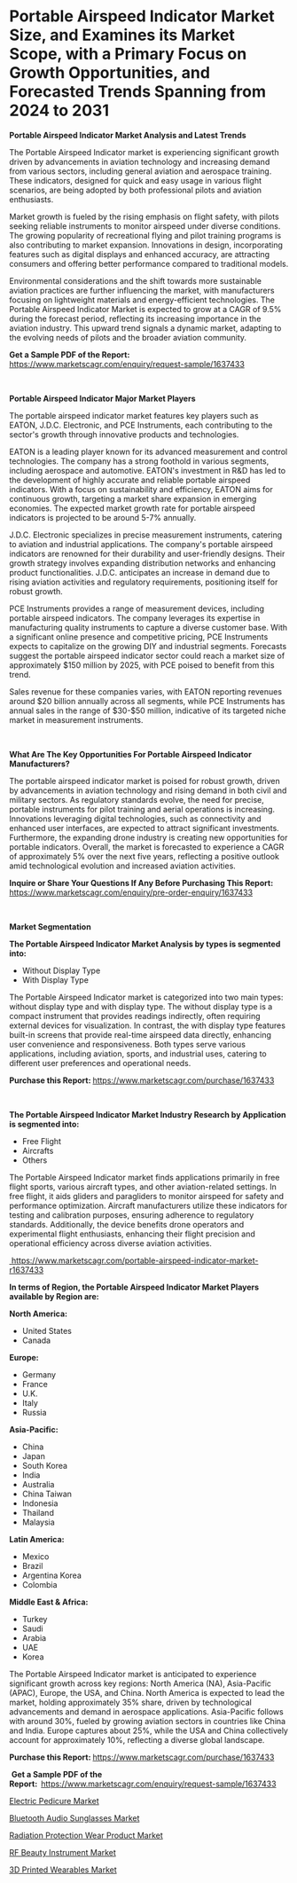 <p><h1>Portable Airspeed Indicator Market Size, and Examines its Market Scope, with a Primary Focus on Growth Opportunities, and Forecasted Trends Spanning from 2024 to 2031</h1></p><p><strong>Portable Airspeed Indicator Market Analysis and Latest Trends</strong></p>
<p><p>The Portable Airspeed Indicator market is experiencing significant growth driven by advancements in aviation technology and increasing demand from various sectors, including general aviation and aerospace training. These indicators, designed for quick and easy usage in various flight scenarios, are being adopted by both professional pilots and aviation enthusiasts.</p><p>Market growth is fueled by the rising emphasis on flight safety, with pilots seeking reliable instruments to monitor airspeed under diverse conditions. The growing popularity of recreational flying and pilot training programs is also contributing to market expansion. Innovations in design, incorporating features such as digital displays and enhanced accuracy, are attracting consumers and offering better performance compared to traditional models.</p><p>Environmental considerations and the shift towards more sustainable aviation practices are further influencing the market, with manufacturers focusing on lightweight materials and energy-efficient technologies. The Portable Airspeed Indicator Market is expected to grow at a CAGR of 9.5% during the forecast period, reflecting its increasing importance in the aviation industry. This upward trend signals a dynamic market, adapting to the evolving needs of pilots and the broader aviation community.</p></p>
<p><strong>Get a Sample PDF of the Report:&nbsp;</strong> <a href="https://www.marketscagr.com/enquiry/request-sample/1637433">https://www.marketscagr.com/enquiry/request-sample/1637433</a></p>
<p>&nbsp;</p>
<p><strong>Portable Airspeed Indicator Major Market Players</strong></p>
<p><p>The portable airspeed indicator market features key players such as EATON, J.D.C. Electronic, and PCE Instruments, each contributing to the sector's growth through innovative products and technologies.</p><p>EATON is a leading player known for its advanced measurement and control technologies. The company has a strong foothold in various segments, including aerospace and automotive. EATON's investment in R&D has led to the development of highly accurate and reliable portable airspeed indicators. With a focus on sustainability and efficiency, EATON aims for continuous growth, targeting a market share expansion in emerging economies. The expected market growth rate for portable airspeed indicators is projected to be around 5-7% annually.</p><p>J.D.C. Electronic specializes in precise measurement instruments, catering to aviation and industrial applications. The company's portable airspeed indicators are renowned for their durability and user-friendly designs. Their growth strategy involves expanding distribution networks and enhancing product functionalities. J.D.C. anticipates an increase in demand due to rising aviation activities and regulatory requirements, positioning itself for robust growth.</p><p>PCE Instruments provides a range of measurement devices, including portable airspeed indicators. The company leverages its expertise in manufacturing quality instruments to capture a diverse customer base. With a significant online presence and competitive pricing, PCE Instruments expects to capitalize on the growing DIY and industrial segments. Forecasts suggest the portable airspeed indicator sector could reach a market size of approximately $150 million by 2025, with PCE poised to benefit from this trend.</p><p>Sales revenue for these companies varies, with EATON reporting revenues around $20 billion annually across all segments, while PCE Instruments has annual sales in the range of $30-$50 million, indicative of its targeted niche market in measurement instruments.</p></p>
<p>&nbsp;</p>
<p><strong>What Are The Key Opportunities For Portable Airspeed Indicator Manufacturers?</strong></p>
<p><p>The portable airspeed indicator market is poised for robust growth, driven by advancements in aviation technology and rising demand in both civil and military sectors. As regulatory standards evolve, the need for precise, portable instruments for pilot training and aerial operations is increasing. Innovations leveraging digital technologies, such as connectivity and enhanced user interfaces, are expected to attract significant investments. Furthermore, the expanding drone industry is creating new opportunities for portable indicators. Overall, the market is forecasted to experience a CAGR of approximately 5% over the next five years, reflecting a positive outlook amid technological evolution and increased aviation activities.</p></p>
<p><strong>Inquire or Share Your Questions If Any Before Purchasing This Report:</strong> <a href="https://www.marketscagr.com/enquiry/pre-order-enquiry/1637433">https://www.marketscagr.com/enquiry/pre-order-enquiry/1637433</a></p>
<p>&nbsp;</p>
<p><strong>Market Segmentation</strong></p>
<p><strong>The Portable Airspeed Indicator Market Analysis by types is segmented into:</strong></p>
<p><ul><li>Without Display Type</li><li>With Display Type</li></ul></p>
<p><p>The Portable Airspeed Indicator market is categorized into two main types: without display type and with display type. The without display type is a compact instrument that provides readings indirectly, often requiring external devices for visualization. In contrast, the with display type features built-in screens that provide real-time airspeed data directly, enhancing user convenience and responsiveness. Both types serve various applications, including aviation, sports, and industrial uses, catering to different user preferences and operational needs.</p></p>
<p><strong>Purchase this Report:&nbsp;</strong><a href="https://www.marketscagr.com/purchase/1637433">https://www.marketscagr.com/purchase/1637433</a></p>
<p>&nbsp;</p>
<p><strong>The Portable Airspeed Indicator Market Industry Research by Application is segmented into:</strong></p>
<p><ul><li>Free Flight</li><li>Aircrafts</li><li>Others</li></ul></p>
<p><p>The Portable Airspeed Indicator market finds applications primarily in free flight sports, various aircraft types, and other aviation-related settings. In free flight, it aids gliders and paragliders to monitor airspeed for safety and performance optimization. Aircraft manufacturers utilize these indicators for testing and calibration purposes, ensuring adherence to regulatory standards. Additionally, the device benefits drone operators and experimental flight enthusiasts, enhancing their flight precision and operational efficiency across diverse aviation activities.</p></p>
<p><a href="https://www.marketscagr.com/portable-airspeed-indicator-market-r1637433">&nbsp;https://www.marketscagr.com/portable-airspeed-indicator-market-r1637433</a></p>
<p><strong>In terms of Region, the Portable Airspeed Indicator Market Players available by Region are:</strong></p>
<p>
    <p> <strong> North America: </strong>
        <ul>
            <li>United States</li>
            <li>Canada</li>
        </ul>
        </p> 
    <p> <strong> Europe: </strong>
        <ul>
            <li>Germany</li>
            <li>France</li>
            <li>U.K.</li>
            <li>Italy</li>
            <li>Russia</li>
        </ul>
        </p> 
    <p> <strong> Asia-Pacific: </strong>
        <ul>
            <li>China</li>
            <li>Japan</li>
            <li>South Korea</li>
            <li>India</li>
            <li>Australia</li>
            <li>China Taiwan</li>
            <li>Indonesia</li>
            <li>Thailand</li>
            <li>Malaysia</li>
        </ul>
        </p> 
    <p> <strong> Latin America: </strong>
        <ul>
            <li>Mexico</li>
            <li>Brazil</li>
            <li>Argentina Korea</li>
            <li>Colombia</li>
        </ul>
        </p> 
    <p> <strong> Middle East & Africa: </strong>
        <ul>
            <li>Turkey</li>
            <li>Saudi</li>
            <li>Arabia</li>
            <li>UAE</li>
            <li>Korea</li>
        </ul>
    </p>
    </p>
<p><p>The Portable Airspeed Indicator market is anticipated to experience significant growth across key regions: North America (NA), Asia-Pacific (APAC), Europe, the USA, and China. North America is expected to lead the market, holding approximately 35% share, driven by technological advancements and demand in aerospace applications. Asia-Pacific follows with around 30%, fueled by growing aviation sectors in countries like China and India. Europe captures about 25%, while the USA and China collectively account for approximately 10%, reflecting a diverse global landscape.</p></p>
<p><strong>Purchase this Report: </strong><a href="https://www.marketscagr.com/purchase/1637433">https://www.marketscagr.com/purchase/1637433</a></p>
<p>&nbsp;<strong>Get a Sample PDF of the Report:&nbsp;&nbsp;</strong><a href="https://www.marketscagr.com/enquiry/request-sample/1637433">https://www.marketscagr.com/enquiry/request-sample/1637433</a></p>
<p><strong></strong></p>
<p><p><a href="https://issuu.com/reportprime-2/docs/electric-pedicure-market-size-2030._5170c4599e2cb7">Electric Pedicure Market</a></p><p><a href="https://medium.com/@solomonbode85/bluetooth-audio-sunglasses-industry-forecast-market-shifts-and-strategic-imperatives-2024-2031-ef04819b3d8d">Bluetooth Audio Sunglasses Market</a></p><p><a href="https://medium.com/@solomonbode85/radiation-protection-wear-product-market-outlook-and-forecast-from-2024-to-2031-5d1b158f5103?postPublishedType=repub">Radiation Protection Wear Product Market</a></p><p><a href="https://issuu.com/reportprime-2/docs/rf-beauty-instrument-market-size-20_51d0ccd509b023">RF Beauty Instrument Market</a></p><p><a href="https://www.linkedin.com/pulse/3d-printed-wearables-market-evolution-global-trends-regional-dynamics-tux8f?trackingId=iY%2BZbOpKTrCWYW27WxASkA%3D%3D">3D Printed Wearables Market</a></p></p>